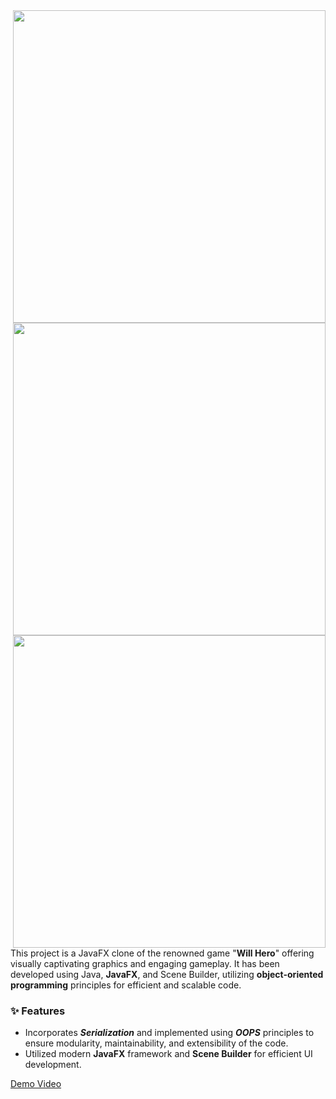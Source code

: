 <img align="right" src="https://github.com/preraksemwal/Will_Hero/assets/77500750/b175044d-24d8-4a54-9cf8-232beaae8cb3" width="500">
<img align="right" src="https://github.com/preraksemwal/Will_Hero/assets/77500750/40591b39-a2aa-42fb-a364-83b9b9ba515b" width="500" >
<img align="right" src="https://github.com/preraksemwal/Will_Hero/assets/77500750/1ef968ac-a087-4b8b-a23b-78680b0e558b" width="500">

This project is a JavaFX clone of the renowned game "**Will Hero**" offering visually captivating graphics and engaging gameplay. It has been developed using Java, **JavaFX**, and Scene Builder, utilizing **object-oriented programming** principles for efficient and scalable code.

### :sparkles: Features

- Incorporates **_Serialization_** and implemented using **_OOPS_** principles to ensure modularity, maintainability, and extensibility of the code.<br/>
- Utilized modern **JavaFX** framework and **Scene Builder** for efficient UI development.<br/>

<!-- ![gif1](https://github.com/preraksemwal/Will_Hero/assets/77500750/b175044d-24d8-4a54-9cf8-232beaae8cb3)
![gif2](https://github.com/preraksemwal/Will_Hero/assets/77500750/1ef968ac-a087-4b8b-a23b-78680b0e558b)
![gif3](https://github.com/preraksemwal/Will_Hero/assets/77500750/40591b39-a2aa-42fb-a364-83b9b9ba515b) -->

[Demo Video](https://youtu.be/DGKwRpVyZYY)  <br/>
